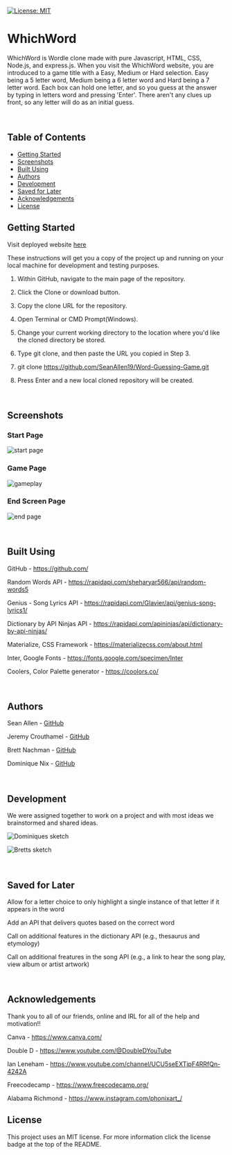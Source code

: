 [![License: MIT](https://img.shields.io/badge/License-MIT-yellow.svg)](https://opensource.org/licenses/MIT)

# WhichWord 

WhichWord is Wordle clone made with pure Javascript, HTML, CSS, Node.js, and express.js. When you visit the WhichWord website, you are introduced to a game title with a Easy, Medium or Hard selection. Easy being a 5 letter word, Medium being a 6 letter word and Hard being a 7 letter word. Each box can hold one letter, and so you guess at the answer by typing in letters word and pressing 'Enter'. There aren't any clues up front, so any letter will do as an initial guess.

<br>   

## Table of Contents
- [Getting Started](#getting-started)
- [Screenshots](#screenshots)
- [Built Using](#built-using)
- [Authors](#authors)
- [Development](#development)
- [Saved for Later](#saved-for-later)
- [Acknowledgements](#acknowledgements)
- [License](#license)

## Getting Started

Visit deployed website [here]()

These instructions will get you a copy of the project up and running on your local machine for development and testing purposes.

1. Within GitHub, navigate to the main page of the repository.

2. Click the Clone or download button.

3. Copy the clone URL for the repository.

4. Open Terminal or CMD Prompt(Windows).

5. Change your current working directory to the location where you'd like the cloned directory be stored.

6. Type git clone, and then paste the URL you copied in Step 3.

7. git clone https://github.com/SeanAllen19/Word-Guessing-Game.git

8. Press Enter and a new local cloned repository will be created.   
    
    <br>  

## Screenshots

### Start Page
![start page](./public/assets/whichword%20title.png)

### Game Page
![gameplay](./public/assets/whichword%20gameplay.png)

### End Screen Page
![end page](./public/assets/whichword%20end%20page.png)

<br>      
    
## Built Using

GitHub - https://github.com/

Random Words API - https://rapidapi.com/sheharyar566/api/random-words5

Genius - Song Lyrics API - https://rapidapi.com/Glavier/api/genius-song-lyrics1/

Dictionary by API Ninjas API - https://rapidapi.com/apininjas/api/dictionary-by-api-ninjas/

Materialize, CSS Framework - https://materializecss.com/about.html

Inter, Google Fonts - https://fonts.google.com/specimen/Inter

Coolers, Color Palette generator - https://coolors.co/

<br>    

## Authors
     
  Sean Allen - [GitHub](https://github.com/SeanAllen19)
  
  Jeremy Crouthamel - [GitHub](https://github.com/Leyden05)
  
  Brett Nachman - [GitHub](https://github.com/brettnachman)
  
  Dominique Nix - [GitHub](https://github.com/Dominique216)
  
  <br>   

## Development

We were assigned together to work on a project and with most ideas we brainstormed and shared ideas.

![Dominiques sketch](./public/assets/Dom%201st%20sketch.jpg)

![Bretts sketch](./public/assets/Bretts%201st%20sketch.jpg)

<br>     

## Saved for Later

Allow for a letter choice to only highlight a single instance of that letter if it appears in the word

Add an API that delivers quotes based on the correct word

Call on additional features in the dictionary API (e.g., thesaurus and etymology)

Call on additional freatures in the song API (e.g., a link to hear the song play, view album or artist artwork)

<br>     

## Acknowledgements

Thank you to all of our friends, online and IRL for all of the help and motivation!!

Canva - https://www.canva.com/

Double D - https://www.youtube.com/@DoubleDYouTube

Ian Leneham - https://www.youtube.com/channel/UCU5seEXTjpF4RRfQn-4242A

Freecodecamp - https://www.freecodecamp.org/

Alabama Richmond - https://www.instagram.com/phonixart_/

## License
This project uses an MIT license. For more information click the license badge at the top of the README.
